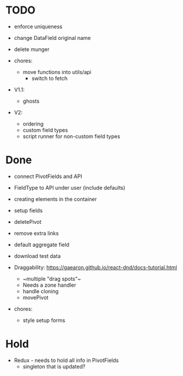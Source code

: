# TODO
- enforce uniqueness
- change DataField original name

- delete munger

- chores:
  - move functions into utils/api
    - switch to fetch

- V1.1:
  - ghosts

- V2:
  - ordering
  - custom field types
  - script runner for non-custom field types


# Done
- connect PivotFields and API
- FieldType to API under user (include defaults)
- creating elements in the container
- setup fields
- deletePivot

- remove extra links
- default aggregate field
- download test data

- Draggability: https://gaearon.github.io/react-dnd/docs-tutorial.html
  - ~multiple "drag spots"~
  - Needs a zone handler
  - handle cloning
  - movePivot

- chores:
  - style setup forms

# Hold
- Redux - needs to hold all info in PivotFields
  - singleton that is updated?
